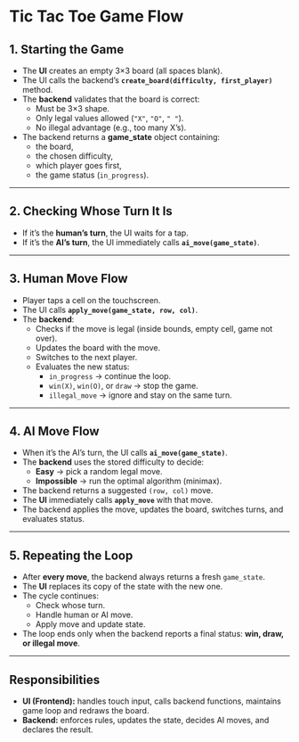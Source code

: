 # Tic Tac Toe Game Flow

## 1. Starting the Game
- The **UI** creates an empty 3×3 board (all spaces blank).  
- The UI calls the backend’s **`create_board(difficulty, first_player)`** method.  
- The **backend** validates that the board is correct:
  - Must be 3×3 shape.  
  - Only legal values allowed (`"X"`, `"O"`, `" "`).  
  - No illegal advantage (e.g., too many X’s).  
- The backend returns a **game_state** object containing:
  - the board,  
  - the chosen difficulty,  
  - which player goes first,  
  - the game status (`in_progress`).

---

## 2. Checking Whose Turn It Is
- If it’s the **human’s turn**, the UI waits for a tap.  
- If it’s the **AI’s turn**, the UI immediately calls **`ai_move(game_state)`**.

---

## 3. Human Move Flow
- Player taps a cell on the touchscreen.  
- The UI calls **`apply_move(game_state, row, col)`**.  
- The **backend**:
  - Checks if the move is legal (inside bounds, empty cell, game not over).  
  - Updates the board with the move.  
  - Switches to the next player.  
  - Evaluates the new status:
    - `in_progress` → continue the loop.  
    - `win(X)`, `win(O)`, or `draw` → stop the game.  
    - `illegal_move` → ignore and stay on the same turn.

---

## 4. AI Move Flow
- When it’s the AI’s turn, the UI calls **`ai_move(game_state)`**.  
- The **backend** uses the stored difficulty to decide:
  - **Easy** → pick a random legal move.  
  - **Impossible** → run the optimal algorithm (minimax).  
- The backend returns a suggested `(row, col)` move.  
- The **UI** immediately calls **`apply_move`** with that move.  
- The backend applies the move, updates the board, switches turns, and evaluates status.

---

## 5. Repeating the Loop
- After **every move**, the backend always returns a fresh `game_state`.  
- The **UI** replaces its copy of the state with the new one.  
- The cycle continues:
  - Check whose turn.  
  - Handle human or AI move.  
  - Apply move and update state.  
- The loop ends only when the backend reports a final status: **win, draw, or illegal move**.

---

## Responsibilities
- **UI (Frontend):** handles touch input, calls backend functions, maintains game loop and redraws the board.  
- **Backend:** enforces rules, updates the state, decides AI moves, and declares the result.


